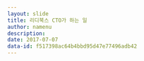 ```yaml
---
layout: slide
title: 리디북스 CTO가 하는 일
author: namenu
description:
date: 2017-07-07
data-id: f517398ac64b4bbd95d47e77496adb42
---
```

